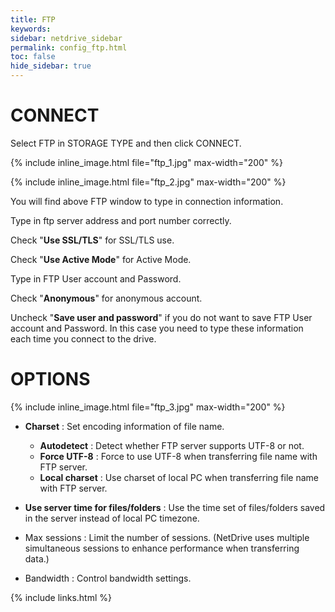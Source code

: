 ```yaml
---
title: FTP
keywords:
sidebar: netdrive_sidebar
permalink: config_ftp.html
toc: false
hide_sidebar: true
---
```


# CONNECT

Select FTP in STORAGE TYPE and then click CONNECT.

{% include inline_image.html file="ftp_1.jpg" max-width="200" %}

{% include inline_image.html file="ftp_2.jpg" max-width="200" %}

You will find above FTP window to type in connection information.

Type in ftp server address and port number correctly.

Check "**Use SSL/TLS**" for SSL/TLS use.

Check "**Use Active Mode**" for Active Mode.

Type in FTP User account and Password.

Check "**Anonymous**" for anonymous account.

Uncheck "**Save user and password**" if you do not want to save FTP User account and Password. In this case you need to type these information each time you connect to the drive.

# OPTIONS

{% include inline_image.html file="ftp_3.jpg" max-width="200" %}

- **Charset** : Set encoding information of file name.

  - **Autodetect** : Detect whether FTP server supports UTF-8 or not.
  - **Force UTF-8** : Force to use UTF-8 when transferring file name with FTP server.
  - **Local charset** : Use charset of local PC when transferring file name with FTP server.

- **Use server time for files/folders** : Use the time set of files/folders saved in the server instead of local PC timezone.

- Max sessions : Limit the number of sessions. (NetDrive uses multiple simultaneous sessions to enhance performance when transferring data.)

- Bandwidth : Control bandwidth settings.

{% include links.html %}
